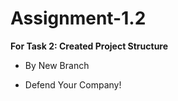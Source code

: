 # Assignment-1.2

**For Task 2: Created Project Structure**

* By New Branch

* Defend Your Company!


